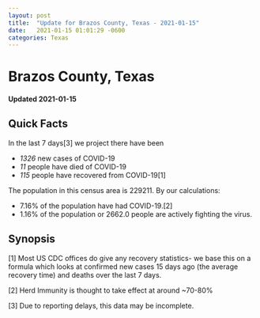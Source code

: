 ```yaml
---
layout: post
title:  "Update for Brazos County, Texas - 2021-01-15"
date:   2021-01-15 01:01:29 -0600
categories: Texas
---
```


# Brazos County, Texas
#### Updated 2021-01-15

## Quick Facts

In the last 7 days[3] we project there have been
- *1326* new cases of COVID-19
- *11* people have died of COVID-19
- *115* people have recovered from COVID-19[1]

The population in this census area is 229211. By our calculations:
- 7.16% of the population have had COVID-19.[2]
- 1.16% of the population or 2662.0 people are actively fighting the virus.

## Synopsis




[1] Most US CDC offices do give any recovery statistics- we base this on a formula which looks at confirmed new cases
15 days ago (the average recovery time) and deaths over the last 7 days.

[2] Herd Immunity is thought to take effect at around ~70-80%

[3] Due to reporting delays, this data may be incomplete.
 
    